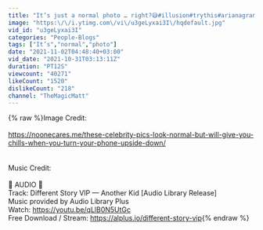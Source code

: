 ```yaml
---
title: "It’s just a normal photo … right?😅#illusion#trythis#arianagrande#music#lol"
image: "https:\/\/i.ytimg.com\/vi\/u3geLyxai3I\/hqdefault.jpg"
vid_id: "u3geLyxai3I"
categories: "People-Blogs"
tags: ["It’s","normal","photo"]
date: "2021-11-02T04:48:40+03:00"
vid_date: "2021-10-31T03:13:11Z"
duration: "PT12S"
viewcount: "40271"
likeCount: "1520"
dislikeCount: "218"
channel: "TheMagicMatt"
---
```

{% raw %}Image Credit:<br /><br /><a rel="nofollow" target="blank" href="https://noonecares.me/these-celebrity-pics-look-normal-but-will-give-you-chills-when-you-turn-your-phone-upside-down/">https://noonecares.me/these-celebrity-pics-look-normal-but-will-give-you-chills-when-you-turn-your-phone-upside-down/</a><br /><br /><br />Music Credit:<br /><br />🎼 AUDIO 🎼 <br />Track: Different Story VIP — Another Kid [Audio Library Release]<br />Music provided by Audio Library Plus<br />Watch: <a rel="nofollow" target="blank" href="https://youtu.be/qLlB0N5UtGc​">https://youtu.be/qLlB0N5UtGc​</a><br />Free Download / Stream: <a rel="nofollow" target="blank" href="https://alplus.io/different-story-vip">https://alplus.io/different-story-vip</a>{% endraw %}
